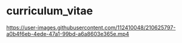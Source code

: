 # curriculum_vitae
 https://user-images.githubusercontent.com/112410048/210625797-a0b4f6eb-4ede-47a1-99bd-a6a8603e365e.mp4

